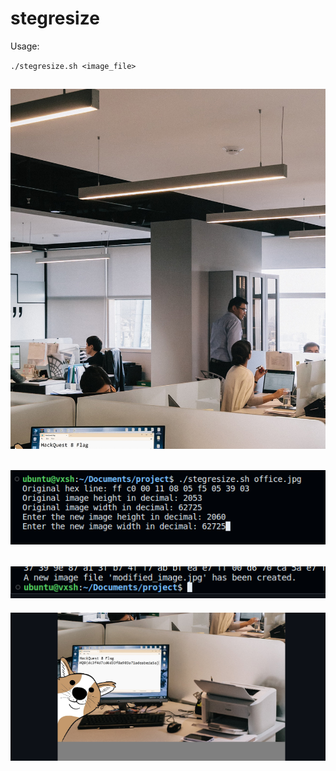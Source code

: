 # stegresize

Usage:

`./stegresize.sh <image_file>`

## ![og](/example/office.jpg "Orginal Image")

## ![usage](/example/usage.png "Usage")

## ![success](/example/success.png "Script Completion Successful")

![final](/example/final.png "Final Image")
